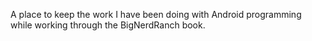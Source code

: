 A place to keep the work I have been doing with Android programming while working through the BigNerdRanch book.